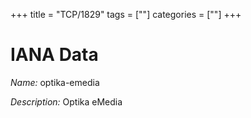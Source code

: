 +++
title = "TCP/1829"
tags = [""]
categories = [""]
+++

# IANA Data

_Name:_ optika-emedia

_Description:_ Optika eMedia

